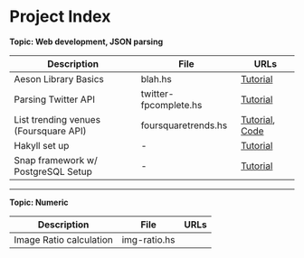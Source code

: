 
# Project Index

**Topic: Web development, JSON parsing**

|             Description               |          File         |           URLs           |
| ------------------------------------- | --------------------- | ------------------------ |
| Aeson Library Basics                  | blah.hs               | [Tutorial][1]            |
| Parsing Twitter API                   | twitter-fpcomplete.hs | [Tutorial][2]            |
| List trending venues (Foursquare API) | foursquaretrends.hs   | [Tutorial][3], [Code][4] |
| Hakyll set up                         | -                     | [Tutorial][5]            |
| Snap framework w/ PostgreSQL Setup    | -                     | [Tutorial][6]            |


[1]: http://blog.raynes.me/blog/2012/11/27/easy-json-parsing-in-haskell-with-aeson/
[2]: https://www.fpcomplete.com/school/starting-with-haskell/libraries-and-frameworks/text-manipulation/json
[3]: https://www.fpcomplete.com/school/to-infinity-and-beyond/pick-of-the-week/foursquare-api-example
[4]: https://github.com/wcauchois/haskell-foursquare-api-example
[5]: http://yannesposito.com/Scratch/en/blog/Hakyll-setup/
[6]: http://janrain.com/blog/tutorial-building-a-sample-application-with-haskell-snap-postgresql-and-the-postgresql-simple-snaplet/

---

**Topic: Numeric**

|             Description               |          File         |           URLs           |
| ------------------------------------- | --------------------- | ------------------------ |
| Image Ratio calculation               | img-ratio.hs          |                          |

